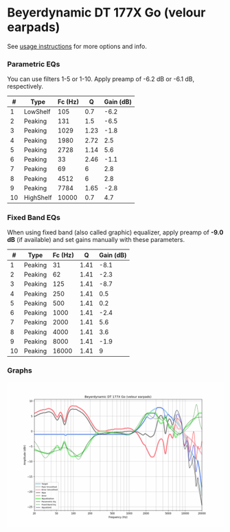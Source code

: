 # Beyerdynamic DT 177X Go (velour earpads)
See [usage instructions](https://github.com/jaakkopasanen/AutoEq#usage) for more options and info.

### Parametric EQs
You can use filters 1-5 or 1-10. Apply preamp of -6.2 dB or -6.1 dB, respectively.

|   # | Type      |   Fc (Hz) |    Q |   Gain (dB) |
|-----|-----------|-----------|------|-------------|
|   1 | LowShelf  |       105 | 0.7  |        -6.2 |
|   2 | Peaking   |       131 | 1.5  |        -6.5 |
|   3 | Peaking   |      1029 | 1.23 |        -1.8 |
|   4 | Peaking   |      1980 | 2.72 |         2.5 |
|   5 | Peaking   |      2728 | 1.14 |         5.6 |
|   6 | Peaking   |        33 | 2.46 |        -1.1 |
|   7 | Peaking   |        69 | 6    |         2.8 |
|   8 | Peaking   |      4512 | 6    |         2.8 |
|   9 | Peaking   |      7784 | 1.65 |        -2.8 |
|  10 | HighShelf |     10000 | 0.7  |         4.7 |

### Fixed Band EQs
When using fixed band (also called graphic) equalizer, apply preamp of **-9.0 dB** (if available) and set gains manually with these parameters.

|   # | Type    |   Fc (Hz) |    Q |   Gain (dB) |
|-----|---------|-----------|------|-------------|
|   1 | Peaking |        31 | 1.41 |        -8.1 |
|   2 | Peaking |        62 | 1.41 |        -2.3 |
|   3 | Peaking |       125 | 1.41 |        -8.7 |
|   4 | Peaking |       250 | 1.41 |         0.5 |
|   5 | Peaking |       500 | 1.41 |         0.2 |
|   6 | Peaking |      1000 | 1.41 |        -2.4 |
|   7 | Peaking |      2000 | 1.41 |         5.6 |
|   8 | Peaking |      4000 | 1.41 |         3.6 |
|   9 | Peaking |      8000 | 1.41 |        -1.9 |
|  10 | Peaking |     16000 | 1.41 |         9   |

### Graphs
![](./Beyerdynamic%20DT%20177X%20Go%20(velour%20earpads).png)
